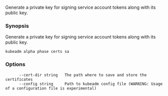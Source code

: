 
Generate a private key for signing service account tokens along with its public key.

### Synopsis


Generate a private key for signing service account tokens along with its public key.

```
kubeadm alpha phase certs sa
```

### Options

```
      --cert-dir string   The path where to save and store the certificates
      --config string     Path to kubeadm config file (WARNING: Usage of a configuration file is experimental)
```

